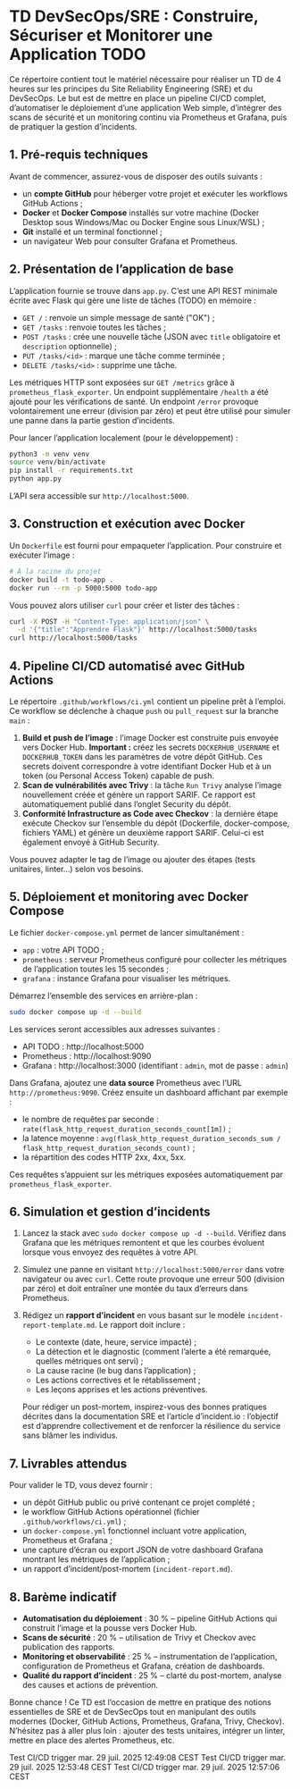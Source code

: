 # TD DevSecOps/SRE : Construire, Sécuriser et Monitorer une Application TODO

Ce répertoire contient tout le matériel nécessaire pour réaliser un TD de 4 heures sur les principes du Site Reliability Engineering (SRE) et du DevSecOps. Le but est de mettre en place un pipeline CI/CD complet, d’automatiser le déploiement d’une application Web simple, d’intégrer des scans de sécurité et un monitoring continu via Prometheus et Grafana, puis de pratiquer la gestion d’incidents.

## 1. Pré-requis techniques

Avant de commencer, assurez-vous de disposer des outils suivants :

- un **compte GitHub** pour héberger votre projet et exécuter les workflows GitHub Actions ;
- **Docker** et **Docker Compose** installés sur votre machine (Docker Desktop sous Windows/Mac ou Docker Engine sous Linux/WSL) ;
- **Git** installé et un terminal fonctionnel ;
- un navigateur Web pour consulter Grafana et Prometheus.

## 2. Présentation de l’application de base

L’application fournie se trouve dans `app.py`. C’est une API REST minimale écrite avec Flask qui gère une liste de tâches (TODO) en mémoire :

- `GET /` : renvoie un simple message de santé ("OK") ;
- `GET /tasks` : renvoie toutes les tâches ;
- `POST /tasks` : crée une nouvelle tâche (JSON avec `title` obligatoire et `description` optionnelle) ;
- `PUT /tasks/<id>` : marque une tâche comme terminée ;
- `DELETE /tasks/<id>` : supprime une tâche.

Les métriques HTTP sont exposées sur `GET /metrics` grâce à `prometheus_flask_exporter`. Un endpoint supplémentaire `/health` a été ajouté pour les vérifications de santé. Un endpoint `/error` provoque volontairement une erreur (division par zéro) et peut être utilisé pour simuler une panne dans la partie gestion d’incidents.

Pour lancer l’application localement (pour le développement) :

```bash
python3 -m venv venv
source venv/bin/activate
pip install -r requirements.txt
python app.py
```

L’API sera accessible sur `http://localhost:5000`.

## 3. Construction et exécution avec Docker

Un `Dockerfile` est fourni pour empaqueter l’application. Pour construire et exécuter l’image :

```bash
# À la racine du projet
docker build -t todo-app .
docker run --rm -p 5000:5000 todo-app
```

Vous pouvez alors utiliser `curl` pour créer et lister des tâches :

```bash
curl -X POST -H "Content-Type: application/json" \
  -d '{"title":"Apprendre Flask"}' http://localhost:5000/tasks
curl http://localhost:5000/tasks
```

## 4. Pipeline CI/CD automatisé avec GitHub Actions

Le répertoire `.github/workflows/ci.yml` contient un pipeline prêt à l’emploi.
Ce workflow se déclenche à chaque `push` ou `pull_request` sur la branche `main` :

1. **Build et push de l’image** : l’image Docker est construite puis envoyée vers Docker Hub. **Important :** créez les secrets `DOCKERHUB_USERNAME` et `DOCKERHUB_TOKEN` dans les paramètres de votre dépôt GitHub. Ces secrets doivent correspondre à votre identifiant Docker Hub et à un token (ou Personal Access Token) capable de push.
2. **Scan de vulnérabilités avec Trivy** : la tâche `Run Trivy` analyse l’image nouvellement créée et génère un rapport SARIF. Ce rapport est automatiquement publié dans l’onglet Security du dépôt.
3. **Conformité Infrastructure as Code avec Checkov** : la dernière étape exécute Checkov sur l’ensemble du dépôt (Dockerfile, docker-compose, fichiers YAML) et génère un deuxième rapport SARIF. Celui-ci est également envoyé à GitHub Security.

Vous pouvez adapter le tag de l’image ou ajouter des étapes (tests unitaires, linter…) selon vos besoins.

## 5. Déploiement et monitoring avec Docker Compose

Le fichier `docker-compose.yml` permet de lancer simultanément :

- `app` : votre API TODO ;
- `prometheus` : serveur Prometheus configuré pour collecter les métriques de l’application toutes les 15 secondes ;
- `grafana` : instance Grafana pour visualiser les métriques.

Démarrez l’ensemble des services en arrière-plan :

```bash
sudo docker compose up -d --build
```

Les services seront accessibles aux adresses suivantes :

- API TODO : http://localhost:5000
- Prometheus : http://localhost:9090
- Grafana : http://localhost:3000 (identifiant : `admin`, mot de passe : `admin`)

Dans Grafana, ajoutez une **data source** Prometheus avec l’URL `http://prometheus:9090`. Créez ensuite un dashboard affichant par exemple :

- le nombre de requêtes par seconde : `rate(flask_http_request_duration_seconds_count[1m])` ;
- la latence moyenne : `avg(flask_http_request_duration_seconds_sum / flask_http_request_duration_seconds_count)` ;
- la répartition des codes HTTP 2xx, 4xx, 5xx.

Ces requêtes s’appuient sur les métriques exposées automatiquement par `prometheus_flask_exporter`.

## 6. Simulation et gestion d’incidents

1. Lancez la stack avec `sudo docker compose up -d --build`. Vérifiez dans Grafana que les métriques remontent et que les courbes évoluent lorsque vous envoyez des requêtes à votre API.
2. Simulez une panne en visitant `http://localhost:5000/error` dans votre navigateur ou avec `curl`. Cette route provoque une erreur 500 (division par zéro) et doit entraîner une montée du taux d’erreurs dans Prometheus.
3. Rédigez un **rapport d’incident** en vous basant sur le modèle `incident-report-template.md`. Le rapport doit inclure :
   - Le contexte (date, heure, service impacté) ;
   - La détection et le diagnostic (comment l’alerte a été remarquée, quelles métriques ont servi) ;
   - La cause racine (le bug dans l’application) ;
   - Les actions correctives et le rétablissement ;
   - Les leçons apprises et les actions préventives.

   Pour rédiger un post-mortem, inspirez-vous des bonnes pratiques décrites dans la documentation SRE et l’article d’incident.io : l’objectif est d’apprendre collectivement et de renforcer la résilience du service sans blâmer les individus.

## 7. Livrables attendus

Pour valider le TD, vous devez fournir :

- un dépôt GitHub public ou privé contenant ce projet complété ;
- le workflow GitHub Actions opérationnel (fichier `.github/workflows/ci.yml`) ;
- un `docker-compose.yml` fonctionnel incluant votre application, Prometheus et Grafana ;
- une capture d’écran ou export JSON de votre dashboard Grafana montrant les métriques de l’application ;
- un rapport d’incident/post-mortem (`incident-report.md`).

## 8. Barème indicatif

- **Automatisation du déploiement** : 30 % – pipeline GitHub Actions qui construit l’image et la pousse vers Docker Hub.
- **Scans de sécurité** : 20 % – utilisation de Trivy et Checkov avec publication des rapports.
- **Monitoring et observabilité** : 25 % – instrumentation de l’application, configuration de Prometheus et Grafana, création de dashboards.
- **Qualité du rapport d’incident** : 25 % – clarté du post-mortem, analyse des causes et actions de prévention.

Bonne chance ! Ce TD est l’occasion de mettre en pratique des notions essentielles de SRE et de DevSecOps tout en manipulant des outils modernes (Docker, GitHub Actions, Prometheus, Grafana, Trivy, Checkov). N’hésitez pas à aller plus loin : ajouter des tests unitaires, intégrer un linter, mettre en place des alertes Prometheus, etc.


Test CI/CD trigger mar. 29 juil. 2025 12:49:08 CEST
Test CI/CD trigger mar. 29 juil. 2025 12:53:48 CEST
Test CI/CD trigger mar. 29 juil. 2025 12:57:06 CEST
